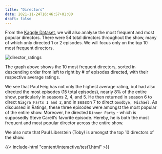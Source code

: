 ```yaml
---
title: "Directors"
date: 2021-11-24T16:46:57+01:00
draft: false
---
```


From the [Kaggle Dataset](https://www.kaggle.com/kapastor/the-office-imdb-ratings-per-episode), we will also analyse the most frequent and most popular directors. There were 54 total directors throughout the show, many of which only directed 1 or 2 episodes. We will focus only on the top 10 most frequent directors.

![director_ratings]({{<baseurl>}}/images/director_ratings.png)

The graph above shows the 10 most frequent directors, sorted in descending order from left to right by # of episodes directed, with their respective average ratings. 

We see that Paul Feig has not only the highest average rating, but had also directed the most episodes (15 total episodes), nearly 8% of the entire show, particularly in seasons 2, 4, and 5. He then returned in season 6 to direct `Niagra Parts 1 and 2`, and in season 7 to direct `Goodbye, Michael`. As discussed in Ratings, these three episodes were amongst the most popular of the entire show. Moreover, he directed `Dinner Party` - which is supposedly Steve Carell's favorite episode. Hereby, he is both the most frequent and most popular director across the entire show.


We also note that Paul Liberstein (Toby) is amongst the top 10 directors of the show. 

{{< include-html "content/interactive/test1.html" >}}